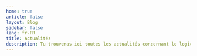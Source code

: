 ```yaml
---
home: true
article: false
layout: Blog
sidebar: false
lang: fr-FR
title: Actualités
description: Tu trouveras ici toutes les actualités concernant le logiciel open source ocelot.social.
---
```

